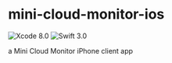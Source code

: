 # mini-cloud-monitor-ios

<img src="https://img.shields.io/badge/Xcode-8.0-blue.svg?style=flat" alt="Xcode 8.0" />
<img src="https://img.shields.io/badge/Swift-3.0-orange.svg?style=flat" alt="Swift 3.0" />

a Mini Cloud Monitor iPhone client app
